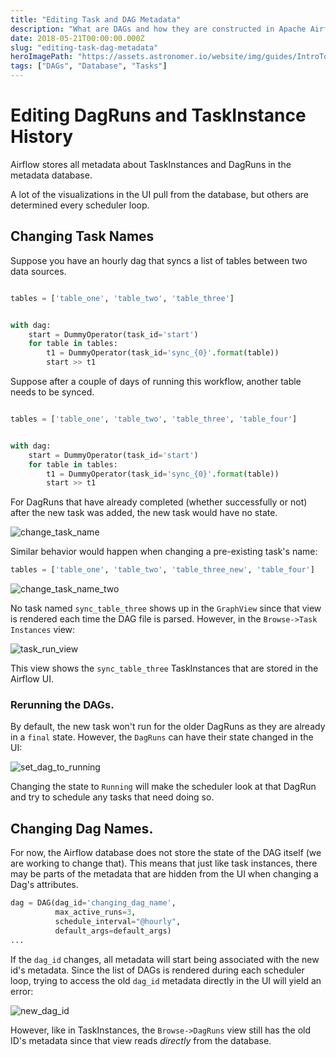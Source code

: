 ```yaml
---
title: "Editing Task and DAG Metadata"
description: "What are DAGs and how they are constructed in Apache Airflow?"
date: 2018-05-21T00:00:00.000Z
slug: "editing-task-dag-metadata"
heroImagePath: "https://assets.astronomer.io/website/img/guides/IntroToDAG_preview.png"
tags: ["DAGs", "Database", "Tasks"]
---
```


# Editing DagRuns and TaskInstance History

Airflow stores all metadata about TaskInstances and DagRuns in the metadata database.

A lot of the visualizations in the UI pull from the database, but others are determined every scheduler loop.

## Changing Task Names

Suppose you have an hourly dag that syncs a list of tables between two data sources.

```python

tables = ['table_one', 'table_two', 'table_three']


with dag:
    start = DummyOperator(task_id='start')
    for table in tables:
        t1 = DummyOperator(task_id='sync_{0}'.format(table))
        start >> t1

```

Suppose after a couple of days of running this workflow, another table needs to be synced.


```python

tables = ['table_one', 'table_two', 'table_three', 'table_four']


with dag:
    start = DummyOperator(task_id='start')
    for table in tables:
        t1 = DummyOperator(task_id='sync_{0}'.format(table))
        start >> t1

```

For DagRuns that have already completed (whether successfully or not) after the new task was added, the new task would have no state. 

![change_task_name](https://assets.astronomer.io/website/img/guides/changing_task_name.png)

Similar behavior would happen when changing a pre-existing task's name:

```python
tables = ['table_one', 'table_two', 'table_three_new', 'table_four']
```
![change_task_name_two](https://assets.astronomer.io/website/img/guides/changing_task_name_two.png)


No task named `sync_table_three` shows up in the `GraphView` since that view is rendered each time the DAG file is parsed. However, in the `Browse->Task Instances` view:

![task_run_view](https://assets.astronomer.io/website/img/guides/sync_table_three_task_run_view.png)

This view shows the `sync_table_three` TaskInstances that are stored in the Airflow UI.

### Rerunning the DAGs.

By default, the new task won't run for the older DagRuns as they are already in a `final` state. However, the `DagRuns` can have their state changed in the UI:


![set_dag_to_running](https://assets.astronomer.io/website/img/guides/set_dag_to_running.png)


Changing the state to `Running` will make the scheduler look at that DagRun and try to schedule any tasks that need doing so.



## Changing Dag Names.

For now, the Airflow database does not store the state of the DAG itself (we are working to change that).
This means that just like task instances, there may be parts of the metadata that are hidden from the UI when changing a Dag's attributes.

```python
dag = DAG(dag_id='changing_dag_name',
          max_active_runs=3,
          schedule_interval="@hourly",
          default_args=default_args)
...          
```

If the `dag_id` changes, all metadata will start being associated with the new id's metadata. Since the list of DAGs is rendered during each scheduler loop, trying to access the old `dag_id` metadata directly in the UI will yield an error:

![new_dag_id](https://assets.astronomer.io/website/img/guides/changing_dag_name_new_dag.png)


However, like in TaskInstances, the `Browse->DagRuns` view still has the old ID's metadata since that view reads _directly_ from the database.
 
